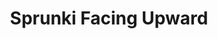 ---
slug: sprunki-facing-upward-2197
title: Sprunki Facing Upward
description: "Sprunki Facing Upward is an exciting online game. Play for free directly in your browser!"
icon: /images/popular_mods/Sprunki Facing Upward.png
url: https://wowtbc.net/sprunkin/sprunki-facing-upwards/index.html
previewImage: /images/popular_mods/Sprunki Facing Upward.png
type: popular mods

# SEO配置
seo:
  title: "Sprunki Facing Upward - Play Free Online Game | Fun Browser Games"
  description: "Sprunki Facing Upward - Play this fun online game for free in your browser. No download required!"
  ogImage: "/images/popular_mods/Sprunki Facing Upward.png"
  keywords: "sprunki-facing-upward-2197, online game, browser game, free game, popular mods game, play online"

videoUrls:
  - https://www.youtube.com/embed/example1
  - https://www.youtube.com/embed/example2

whyPlay:
  title: "Why Play Sprunki Facing Upward?"
  items:
    - "Immersive Gameplay: Sprunki Facing Upward offers an engaging and immersive gaming experience that will keep you entertained for hours"
    - "Challenging Levels: Test your skills with increasingly difficult challenges and obstacles"
    - "Beautiful Graphics: Enjoy stunning visuals and smooth animations that bring the game world to life"
    - "Regular Updates: New content and features are added regularly to keep the game fresh and exciting"
    - "Free to Play: Experience all the fun without spending a penny"
    - "Community Features: Connect with other players, share strategies, and compete for high scores"
    - "Cross-Platform: Play on any device with a web browser, no downloads required"

features:
  title: "Key Features of Sprunki Facing Upward"
  image: "/images/popular_mods/Sprunki Facing Upward.png"
  items:
    - "Intuitive Controls: Easy to learn controls make Sprunki Facing Upward accessible for players of all skill levels"
    - "Multiple Game Modes: Enjoy various gameplay options that provide different challenges and experiences"
    - "Character Customization: Personalize your gaming experience with unique characters and items"
    - "Achievement System: Complete special tasks to earn rewards and recognition"
    - "Leaderboards: Compete with players worldwide and see who can achieve the highest scores"

characteristics:
  title: "Game Characteristics"
  image: "/images/popular_mods/Sprunki Facing Upward.png"
  items:
    - "Genre: Popular mods game with elements of strategy and skill"
    - "Difficulty: Suitable for both casual gamers and those seeking a challenge"
    - "Play Time: Quick sessions or extended gameplay, depending on your preference"
    - "Art Style: Vibrant and engaging visuals that enhance the gaming experience"
    - "Sound Design: Immersive audio that complements the gameplay perfectly"

info: "Sprunki Facing Upward is an exciting online game that offers players a unique and engaging gaming experience. With its intuitive controls, stunning visuals, and challenging gameplay, Sprunki Facing Upward provides hours of entertainment for players of all ages and skill levels. Whether you're looking for a quick gaming session during a break or an extended play session, Sprunki Facing Upward delivers an immersive experience that will keep you coming back for more. The game features multiple levels of increasing difficulty, ensuring that players are constantly challenged as they progress. With regular updates adding new content and features, Sprunki Facing Upward remains fresh and exciting, providing endless entertainment options for its growing community of players."

howToPlayIntro: "Welcome to Sprunki Facing Upward! This guide will walk you through the basics and help you master the game. Whether you're a beginner or looking to improve your skills, these tips and instructions will enhance your gaming experience."

howToPlaySteps:
  - title: "Getting Started"
    description: "Begin your Sprunki Facing Upward adventure by familiarizing yourself with the controls. Use your keyboard or mouse to navigate through the game interface. The tutorial will guide you through the basic mechanics and help you understand the objectives."
  - title: "Understanding the Objectives"
    description: "In Sprunki Facing Upward, your main goal is to progress through levels by completing specific objectives. Each level presents unique challenges that require different strategies and approaches."
  - title: "Mastering the Controls"
    description: "Practice using the controls to improve your precision and reaction time. Sprunki Facing Upward requires quick reflexes and strategic thinking to overcome obstacles and defeat opponents."
  - title: "Utilizing Power-ups"
    description: "Collect power-ups throughout the game to enhance your abilities and overcome difficult challenges. Each power-up offers unique advantages that can be crucial for success."
  - title: "Developing Strategies"
    description: "As you progress in Sprunki Facing Upward, develop effective strategies for different scenarios. Analyze patterns, anticipate challenges, and adapt your approach to maximize your performance."

faq:
  title: "Frequently Asked Questions about Sprunki Facing Upward"
  items:
    - question: "Is Sprunki Facing Upward free to play?"
      answer: "Yes, Sprunki Facing Upward is completely free to play directly in your web browser. No downloads or purchases are required to enjoy the full game experience."
    - question: "Can I play Sprunki Facing Upward on mobile devices?"
      answer: "Yes, Sprunki Facing Upward is optimized for both desktop and mobile play. You can enjoy the game on any device with a web browser and internet connection."
    - question: "Are there any in-game purchases?"
      answer: "While Sprunki Facing Upward is free to play, there may be optional in-game purchases available for cosmetic items or additional features that don't affect core gameplay."
    - question: "How often is Sprunki Facing Upward updated?"
      answer: "The developers regularly update Sprunki Facing Upward with new content, features, and improvements based on player feedback and game performance."
    - question: "Can I play Sprunki Facing Upward offline?"
      answer: "Currently, Sprunki Facing Upward requires an internet connection to play as it's a browser-based online game."
    - question: "Is Sprunki Facing Upward suitable for children?"
      answer: "Yes, Sprunki Facing Upward is designed to be family-friendly and suitable for players of all ages."
    - question: "How do I report bugs or issues?"
      answer: "If you encounter any problems while playing Sprunki Facing Upward, you can report them through the game's support page or contact the developers directly through their website."
    - question: "Still Have Questions?"
      answer: "If you have additional questions about Sprunki Facing Upward that aren't covered in this FAQ, please visit our support center or contact our customer service team for assistance."
---